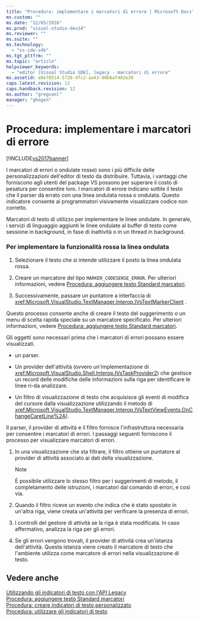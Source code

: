 ```yaml
---
title: "Procedura: implementare i marcatori di errore | Microsoft Docs"
ms.custom: ""
ms.date: "12/05/2016"
ms.prod: "visual-studio-dev14"
ms.reviewer: ""
ms.suite: ""
ms.technology: 
  - "vs-ide-sdk"
ms.tgt_pltfrm: ""
ms.topic: "article"
helpviewer_keywords: 
  - "editor [Visual Studio SDK], legacy - marcatori di errore"
ms.assetid: e8e78514-5720-4fc2-aa43-00b6af482e38
caps.latest.revision: 12
caps.handback.revision: 12
ms.author: "gregvanl"
manager: "ghogen"
---
```

# Procedura: implementare i marcatori di errore
[!INCLUDE[vs2017banner](../code-quality/includes/vs2017banner.md)]

I marcatori di errori o ondulate rosse\) sono i più difficile delle personalizzazioni dell'editor di testo da distribuire.  Tuttavia, i vantaggi che forniscono agli utenti del package VS possono per superare il costo di pesatura per consentire loro.  I marcatori di errore indicano sottile il testo che il parser dà errato con una linea ondulata rossa o ondulata.  Questo indicatore consente ai programmatori visivamente visualizzare codice non corretto.  
  
 Marcatori di testo di utilizzo per implementare le linee ondulate.  In generale, i servizi di linguaggio aggiunti le linee ondulate al buffer di testo come sessione in background, in fase di inattività o in un thread in background.  
  
### Per implementare la funzionalità rossa la linea ondulata  
  
1.  Selezionare il testo che si intende utilizzare il posto la linea ondulata rossa.  
  
2.  Creare un marcatore del tipo `MARKER_CODESENSE_ERROR`.  Per ulteriori informazioni, vedere [Procedura: aggiungere testo Standard marcatori](../extensibility/how-to-add-standard-text-markers.md).  
  
3.  Successivamente, passare un puntatore a interfaccia di <xref:Microsoft.VisualStudio.TextManager.Interop.IVsTextMarkerClient> .  
  
 Questo processo consente anche di creare il testo del suggerimento o un menu di scelta rapida speciale su un marcatore specificato.  Per ulteriori informazioni, vedere [Procedura: aggiungere testo Standard marcatori](../extensibility/how-to-add-standard-text-markers.md).  
  
 Gli oggetti sono necessari prima che i marcatori di errori possano essere visualizzati.  
  
-   un parser.  
  
-   Un provider dell'attività \(ovvero un'implementazione di <xref:Microsoft.VisualStudio.Shell.Interop.IVsTaskProvider2>\) che gestisce un record delle modifiche delle informazioni sulla riga per identificare le linee ri\-da analizzare.  
  
-   Un filtro di visualizzazione di testo che acquisisce gli eventi di modifica del cursore dalla visualizzazione utilizzando il metodo di <xref:Microsoft.VisualStudio.TextManager.Interop.IVsTextViewEvents.OnChangeCaretLine%2A>\).  
  
 Il parser, il provider di attività e il filtro fornisce l'infrastruttura necessaria per consentire i marcatori di errori.  I passaggi seguenti forniscono il processo per visualizzare marcatori di errori.  
  
1.  In una visualizzazione che sta filtrare, il filtro ottiene un puntatore al provider di attività associato ai dati della visualizzazione.  
  
    > [!NOTE]
    >  È possibile utilizzare lo stesso filtro per i suggerimenti di metodo, il completamento delle istruzioni, i marcatori dal comando di errori, e così via.  
  
2.  Quando il filtro riceve un evento che indica che è stato spostato in un'altra riga, viene creata un'attività per verificare la presenza di errori.  
  
3.  I controlli del gestore di attività se la riga è stata modificata.  In caso affermativo, analizza la riga per gli errori.  
  
4.  Se gli errori vengono trovati, il provider di attività crea un'istanza dell'attività.  Questa istanza viene creato il marcatore di testo che l'ambiente utilizza come marcatore di errori nella visualizzazione di testo.  
  
## Vedere anche  
 [Utilizzando gli indicatori di testo con l'API Legacy](../extensibility/using-text-markers-with-the-legacy-api.md)   
 [Procedura: aggiungere testo Standard marcatori](../extensibility/how-to-add-standard-text-markers.md)   
 [Procedura: creare indicatori di testo personalizzato](../extensibility/how-to-create-custom-text-markers.md)   
 [Procedura: utilizzare gli indicatori di testo](../extensibility/how-to-use-text-markers.md)